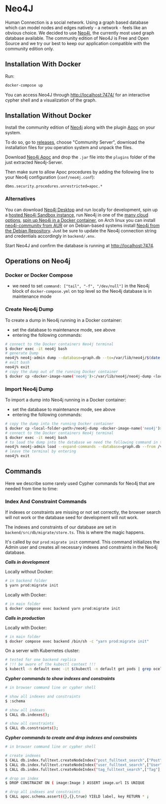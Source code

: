 # Neo4J

Human Connection is a social network. Using a graph based database which can
model nodes and edges natively - a network - feels like an obvious choice. We
decided to use [Neo4j](https://neo4j.com/), the currently most used graph
database available. The community edition of Neo4J is Free and Open Source and
we try our best to keep our application compatible with the community edition
only.

## Installation With Docker

Run:

```bash
docker-compose up
```

You can access Neo4J through [http://localhost:7474/](http://localhost:7474/)
for an interactive cypher shell and a visualization of the graph.


## Installation Without Docker

Install the community edition of [Neo4j](https://neo4j.com/) along with the plugin
[Apoc](https://github.com/neo4j-contrib/neo4j-apoc-procedures) on your system.

To do so, go to [releases](https://neo4j.com/download-center/#releases), choose
"Community Server", download the installation files for you operation system
and unpack the files.

Download [Neo4j Apoc](https://github.com/neo4j-contrib/neo4j-apoc-procedures/releases)
and drop the `.jar` file into the `plugins` folder of the just extracted Neo4j-Server.

Then make sure to allow Apoc procedures by adding the following line to your Neo4j configuration \(`conf/neo4j.conf`\):

```
dbms.security.procedures.unrestricted=apoc.*
```

### Alternatives

You can download [Neo4j Desktop](https://neo4j.com/download/) and run locally
for development, spin up a
[hosted Neo4j Sandbox instance](https://neo4j.com/download/), run Neo4j in one
of the [many cloud options](https://neo4j.com/developer/guide-cloud-deployment/),
[spin up Neo4j in a Docker container](https://neo4j.com/developer/docker/),
on Arch linux you can install [neo4j-community from AUR](https://aur.archlinux.org/packages/neo4j-community/)
or on Debian-based systems install [Neo4j from the Debian Repository](http://debian.neo4j.org/).
Just be sure to update the Neo4j connection string and credentials accordingly
in `backend/.env`.

Start Neo4J and confirm the database is running at [http://localhost:7474](http://localhost:7474).

## Operations on Neo4j

### Docker or Docker Compose

- we need to set `command: ["tail", "-f", "/dev/null"]` in the Neo4j block of `docker-compose.yml` on top level so the Neo4j database is in maintenance mode

### Create Neo4j Dump

To create a dump in Neo4j running in a Docker container:

- set the database to maintenance mode, see above
- entering the following commands:

```bash
# connect to the Docker containers Neo4j terminal
$ docker exec -it neo4j bash
# generate Dump
neo4j% neo4j-admin dump --database=graph.db --to=/var/lib/neo4j/$(date +%F)-neo4j-dump
# exit bash
neo4j% exit
# copy the dump out of the running Docker container
$ docker cp <docker-image-name('neo4j')>:/var/lib/neo4j/neo4j-dump <local-folder-path>/$(date +%F)-neo4j-dump
```

### Import Neo4j Dump

To import a dump into Neo4j running in a Docker container:

- set the database to maintenance mode, see above
- entering the following commands:

```bash
# copy the dump into the running Docker container
$ docker cp <local-folder-path>/neo4j-dump <docker-image-name('neo4j')>:/var/lib/neo4j/$(date +%F)-neo4j-dump
# connect to the Docker containers Neo4j terminal
$ docker exec -it neo4j bash
# to load the dump into the database we need the following command in this terminal
neo4j% neo4j-admin load --expand-commands --database=graph.db --from /var/lib/neo4j/$(date +%F)-neo4j-dump --force
# leave the terminal by entering
neo4j% exit
```

## Commands

Here we describe some rarely used Cypher commands for Neo4j that are needed from time to time:

### Index And Constraint Commands

If indexes or constraints are missing or not set correctly, the browser search will not work or the database seed for development will not work.

The indexes and constraints of our database are set in `backend/src/db/migrate/store.ts`.
This is where the magic happens.

It's called by our `prod:migrate init` command.
This command initializes the Admin user and creates all necessary indexes and constraints in the Neo4j database.

***Calls in development***

Locally without Docker:

```bash
# in backend folder
$ yarn prod:migrate init
```

Locally with Docker:

```bash
# in main folder
$ docker compose exec backend yarn prod:migrate init
```

***Calls in production***

Locally with Docker:

```bash
# in main folder
$ docker compose exec backend /bin/sh -c "yarn prod:migrate init"
```

On a server with Kubernetes cluster:

```bash
# tested for one backend replica
# !!! be aware of the kubectl context !!!
$ kubectl -n default exec -it $(kubectl -n default get pods | grep ocelot-backend | awk '{ print $1 }') -- /bin/sh -c "yarn prod:migrate init"
```

***Cypher commands to show indexes and constraints***

```bash
# in browser command line or cypher shell

# show all indexes and constraints
$ :schema

# show all indexes
$ CALL db.indexes();

# show all constraints
$ CALL db.constraints();
```

***Cypher commands to create and drop indexes and constraints***

```bash
# in browser command line or cypher shell

# create indexes
$ CALL db.index.fulltext.createNodeIndex("post_fulltext_search",["Post"],["title", "content"]);
$ CALL db.index.fulltext.createNodeIndex("user_fulltext_search",["User"],["name", "slug"]);
$ CALL db.index.fulltext.createNodeIndex("tag_fulltext_search",["Tag"],["id"]);

# drop an index
$ DROP CONSTRAINT ON ( image:Image ) ASSERT image.url IS UNIQUE

# drop all indexes and constraints
$ CALL apoc.schema.assert({},{},true) YIELD label, key RETURN * ;
```
